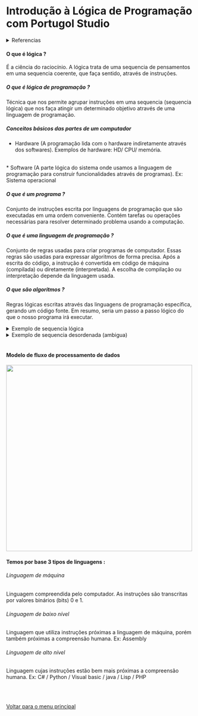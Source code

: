 # Introdução à Lógica de Programação com Portugol Studio

<details>
  <summary>Referencias</summary>
  <a href="https://www.tiobe.com/tiobe-index/">Indice de uso das linguagens no mundo</a>
</details>


#### O que é lógica ?
É a ciência do raciocínio. A lógica trata de uma sequencia de pensamentos em uma sequencia coerente, que faça sentido, através de instruções.
<br/>

##### O que é lógica de programação ?
Técnica que nos permite agrupar instruções em uma sequencia (sequencia lógica) que nos faça atingir um determinado objetivo através de uma linguagem de programação.
<br/>

##### Conceitos básicos das partes de um computador
* Hardware (A programação lida com o hardware indiretamente através dos softwares).
Exemplos de hardware: HD/ CPU/ memória.
<br/>
* Software (A parte lógica do sistema onde usamos a linguagem de programação para construir funcionalidades através de programas).
Ex: Sistema operacional
<br/>

##### O que é um programa ?
Conjunto de instruções escrita por linguagens de programação que são executadas em uma ordem conveniente. Contém tarefas ou operações necessárias para resolver determinado problema usando a computação.
<br/>

##### O que é uma linguagem de programação ?
Conjunto de regras usadas para criar programas de computador. Essas regras são usadas para expressar algoritmos de forma precisa. Após a escrita do código, a instrução é convertida em código de máquina (compilada) ou diretamente (interpretada). A escolha de compilação ou interpretação depende da linguagem usada.
<br/>

##### O que são algoritmos ?
Regras lógicas escritas através das linguagens de programação específica, gerando um código fonte. Em resumo, seria um passo a passo lógico do que o nosso programa irá executar.
<details>
  <summary>Exemplo de sequencia lógica</summary>
  <img src="/Modulo%201%20-%20Fundamentos%20de%20lógica%20e%20computadores/img/001.jpg" width=600px>
</details>
<details>
  <summary>Exemplo de sequencia desordenada (ambigua)</summary>
  <img src="/Modulo%201%20-%20Fundamentos%20de%20lógica%20e%20computadores/img/002.jpg" width=600px>
</details>
<br/>

#### Modelo de fluxo de processamento de dados
<img src="/Modulo%201%20-%20Fundamentos%20de%20lógica%20e%20computadores/img/003.jpg" width=500px>
<br/>

#### Temos por base 3 tipos de linguagens :
###### Linguagem de máquina
Linguagem compreendida pelo computador. As instruções são transcritas por valores binários (bits) 0 e 1.
<br/>

###### Linguagem de baixo nível
Linguagem que utiliza instruções próximas a linguagem de máquina, porém também próximas a compreensão humana. Ex: Assembly
<br/>

###### Linguagem de alto nível
Linguagem cujas instruções estão bem mais próximas a compreensão humana. Ex: C# / Python / Visual basic / java / Lisp / PHP

<br/>
<br/>

[Voltar para o menu principal](https://github.com/Joshpcbrrj/Boson_treinamentos-Logica_de_programacao_com_portugol_studio)
